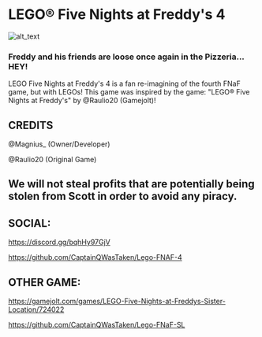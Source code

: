 # LEGO® Five Nights at Freddy's 4
![alt_text](https://cdn.discordapp.com/attachments/983306517279297627/983312999165087784/apps.27998.14319236246610425.66fb0c70-79cc-471f-8a96-e56f4d317469.jpg)
### Freddy and his friends are loose once again in the Pizzeria... HEY!
LEGO Five Nights at Freddy's 4 is a fan re-imagining of the fourth FNaF game, but with LEGOs!
This game was inspired by the game: "LEGO® Five Nights at Freddy's" by @Raulio20 (Gamejolt)!

## CREDITS
@Magnius_ (Owner/Developer)

@Raulio20 (Original Game)

## We will not steal profits that are potentially being stolen from Scott in order to avoid any piracy.

## SOCIAL:

https://discord.gg/bqhHy97GjV

https://github.com/CaptainQWasTaken/Lego-FNAF-4

## OTHER GAME:

https://gamejolt.com/games/LEGO-Five-Nights-at-Freddys-Sister-Location/724022

https://github.com/CaptainQWasTaken/Lego-FNaF-SL
